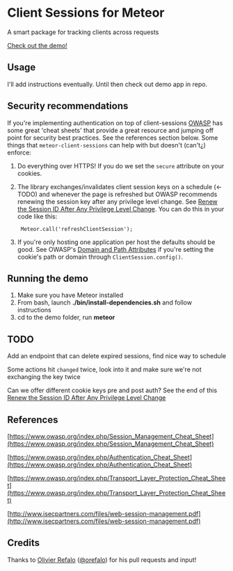 # Client Sessions for Meteor

A smart package for tracking clients across requests

[Check out the demo!](http://client-sessions.meteor.com/)

## Usage

I'll add instructions eventually. Until then check out demo app in repo.

## Security recommendations

If you're implementing authentication on top of client-sessions [OWASP](https://www.owasp.org) has some great 'cheat sheets' that provide a great resource and jumping off point for security best practices. See the references section below. Some things that `meteor-client-sessions` can help with but doesn't (can't¿) enforce:

1. Do everything over HTTPS! If you do we set the `secure` attribute on your cookies.

2. The library exchanges/invalidates client session keys on a schedule (<- TODO) and whenever the page is refreshed but OWASP recommends renewing the session key after any privilege level change. See [Renew the Session ID After Any Privilege Level Change](https://www.owasp.org/index.php/Session_Management_Cheat_Sheet#Renew_the_Session_ID_After_Any_Privilege_Level_Change). You can do this in your code like this:

        Meteor.call('refreshClientSession');

3. If you're only hosting one application per host the defaults should be good. See OWASP's [Domain and Path Attributes](https://www.owasp.org/index.php/Session_Management_Cheat_Sheet#Domain_and_Path_Attributes) if you're setting the cookie's path or domain through `ClientSession.config()`.

## Running the demo

1. Make sure you have Meteor installed
2. From bash, launch **./bin/install-dependencies.sh** and follow instructions
3. cd to the demo folder, run **meteor**

## TODO

Add an endpoint that can delete expired sessions, find nice way to schedule

Some actions hit `changed` twice, look into it and make sure we're not exchanging the key twice

Can we offer different cookie keys pre and post auth? See the end of this [Renew the Session ID After Any Privilege Level Change](https://www.owasp.org/index.php/Session_Management_Cheat_Sheet#Renew_the_Session_ID_After_Any_Privilege_Level_Change)

## References

[https://www.owasp.org/index.php/Session_Management_Cheat_Sheet](https://www.owasp.org/index.php/Session_Management_Cheat_Sheet)

[https://www.owasp.org/index.php/Authentication_Cheat_Sheet](https://www.owasp.org/index.php/Authentication_Cheat_Sheet)

[https://www.owasp.org/index.php/Transport_Layer_Protection_Cheat_Sheet](https://www.owasp.org/index.php/Transport_Layer_Protection_Cheat_Sheet)

[http://www.isecpartners.com/files/web-session-management.pdf](http://www.isecpartners.com/files/web-session-management.pdf)


## Credits

Thanks to [Olivier Refalo](https://github.com/orefalo) ([@orefalo](@orefalo)) for his pull requests and input!
